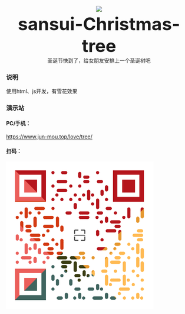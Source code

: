 <p align="center">
    <img src="https://api.paugram.com/wallpaper/?source=sina&category=us"/>
    <br><strong><font size=70>sansui-Christmas-tree</font></strong>
<br>圣诞节快到了，给女朋友安排上一个圣诞树吧
    <br>
</p>


### 说明
使用html、js开发，有雪花效果

### 演示站

#### PC/手机：

https://www.jun-mou.top/love/tree/

#### 扫码：

![演示地址](%E5%BE%AE%E4%BF%A1%E5%9B%BE%E7%89%87_20231225164608.png)